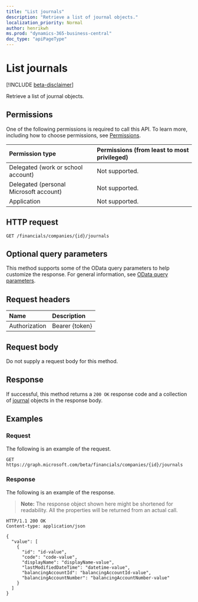 ```yaml
---
title: "List journals"
description: "Retrieve a list of journal objects."
localization_priority: Normal
author: henrikwh
ms.prod: "dynamics-365-business-central"
doc_type: "apiPageType"
---
```


# List journals

[!INCLUDE [beta-disclaimer](../../includes/beta-disclaimer.md)]

Retrieve a list of journal objects.

## Permissions

One of the following permissions is required to call this API. To learn more, including how to choose permissions, see [Permissions](/graph/permissions-reference).

| Permission type                        | Permissions (from least to most privileged) |
|:---------------------------------------|:--------------------------------------------|
| Delegated (work or school account)     | Not supported. |
| Delegated (personal Microsoft account) | Not supported. |
| Application                            | Not supported. |

## HTTP request

<!-- { "blockType": "ignored" } -->

```http
GET /financials/companies/{id}/journals
```

## Optional query parameters

This method supports some of the OData query parameters to help customize the response. For general information, see [OData query parameters](/graph/query-parameters).

## Request headers

| Name      |Description|
|:----------|:----------|
| Authorization | Bearer {token} |

## Request body

Do not supply a request body for this method.

## Response

If successful, this method returns a `200 OK` response code and a collection of [journal](../resources/dynamics-journal.md) objects in the response body.

## Examples

### Request

The following is an example of the request.
<!-- {
  "blockType": "request",
  "name": "get_journals"
}-->

```http
GET https://graph.microsoft.com/beta/financials/companies/{id}/journals
```

### Response

The following is an example of the response.

> **Note:** The response object shown here might be shortened for readability. All the properties will be returned from an actual call.

<!-- {
  "blockType": "response",
  "truncated": true,
  "@odata.type": "microsoft.graph.journal",
  "isCollection": true
} -->

```http
HTTP/1.1 200 OK
Content-type: application/json

{
  "value": [
    {
      "id": "id-value",
      "code": "code-value",
      "displayName": "displayName-value",
      "lastModifiedDateTime": "datetime-value",
      "balancingAccountId": "balancingAccountId-value",
      "balancingAccountNumber": "balancingAccountNumber-value"
    }
  ]
}
```

<!-- uuid: 16cd6b66-4b1a-43a1-adaf-3a886856ed98
2019-02-04 14:57:30 UTC -->
<!-- {
  "type": "#page.annotation",
  "description": "List journals",
  "keywords": "",
  "section": "documentation",
  "tocPath": ""
}-->